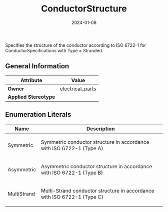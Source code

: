﻿---
title: ConductorStructure
toc: false
type: specs
date: "2024-01-08"
draft: false
specification: VEC
version: 2.1.0
documentType: "Recommendation"
elementType: Class
classes:
  - ConductorStructure
menu_name: vec-2.1.0
---
<p> Specifies the structure of the conductor according to ISO 6722-1 for ConductorSpecifications with Type = Stranded.      </p>

## General Information

| Attribute               | Value |
|-------------------------|-------|
| **Owner**               | electrical_parts |
| **Applied Stereotype**  |   |

## Enumeration Literals
| Name          | **Description** |
|---------------|-----------------|
| Symmetric | <p> Symmetric conductor structure in accordance with ISO 6722-1 (Type A)      </p> |
| Asymmetric | <p> Asymmetric conductor structure in accordance with ISO 6722-1 (Type B)      </p> |
| MultiStrand | <p> Multi-Strand conductor structure in accordance with ISO 6722-1 (Type C)      </p> |
